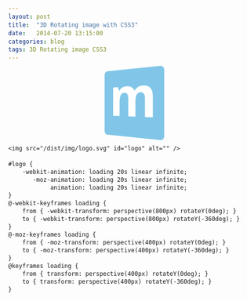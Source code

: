 ```yaml
---
layout: post
title:  "3D Rotating image with CSS3"
date:   2014-07-20 13:15:00
categories: blog
tags: 3D Rotating image CSS3
---
```



<style>
	#musca-logo {
		width: 140px;
		height: 140px;
		margin: 0 auto;
		display: block;
	  -webkit-animation: loading 20s linear infinite;
	  	 -moz-animation: loading 20s linear infinite;
	  				animation: loading 20s linear infinite;
	}

	@-webkit-keyframes loading {
	  from {
	    -webkit-transform: perspective(800px) rotateY(0deg); }

	  to {
	    -webkit-transform: perspective(800px) rotateY(-360deg); }
	}
	@-moz-keyframes loading {
	  from {
	    -moz-transform: perspective(400px) rotateY(0deg); }

	  to {
	    -moz-transform: perspective(400px) rotateY(-360deg); }
	}
	@keyframes loading {
	  from {
	    transform: perspective(400px) rotateY(0deg); }

	  to {
	    transform: perspective(400px) rotateY(-360deg); }
	}
</style>
<img src="/dist/img/logo.svg" id="musca-logo" alt="" />


	<img src="/dist/img/logo.svg" id="logo" alt="" />

	#logo {
		-webkit-animation: loading 20s linear infinite;
		   -moz-animation: loading 20s linear infinite;
		        animation: loading 20s linear infinite;
	}
	@-webkit-keyframes loading {
		from { -webkit-transform: perspective(800px) rotateY(0deg); }
		to { -webkit-transform: perspective(800px) rotateY(-360deg); }
	}
	@-moz-keyframes loading {
		from { -moz-transform: perspective(400px) rotateY(0deg); }
		to { -moz-transform: perspective(400px) rotateY(-360deg); }
	}
	@keyframes loading {
		from { transform: perspective(400px) rotateY(0deg); }
		to { transform: perspective(400px) rotateY(-360deg); }
	}
